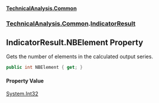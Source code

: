 #### [TechnicalAnalysis.Common](TechnicalAnalysis.Common.md 'TechnicalAnalysis.Common')
### [TechnicalAnalysis.Common](TechnicalAnalysis.Common.md#TechnicalAnalysis.Common 'TechnicalAnalysis.Common').[IndicatorResult](IndicatorResult.md 'TechnicalAnalysis.Common.IndicatorResult')

## IndicatorResult.NBElement Property

Gets the number of elements in the calculated output series.

```csharp
public int NBElement { get; }
```

#### Property Value
[System.Int32](https://docs.microsoft.com/en-us/dotnet/api/System.Int32 'System.Int32')